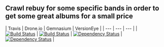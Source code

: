 Crawl rebuy for some specific bands in order to get some great albums for a small price
---
| Travis | Drone.io | Gemnasium | VersionEye |
| --- | --- | --- |
| [![Build Status](https://travis-ci.org/doooeeerte/offersCrawler.svg?branch=master)](https://travis-ci.org/doooeeerte/offersCrawler) | [![Build Status](https://drone.io/github.com/doooeeerte/offersCrawler/status.png)](https://drone.io/github.com/doooeeerte/offersCrawler/latest) | [![Dependency Status](https://gemnasium.com/doooeeerte/offersCrawler.svg)](https://gemnasium.com/doooeeerte/offersCrawler) | [![Dependency Status](https://www.versioneye.com/user/projects/556cacc4636532001a404800/badge.svg?style=flat)](https://www.versioneye.com/user/projects/556cacc4636532001a404800) |